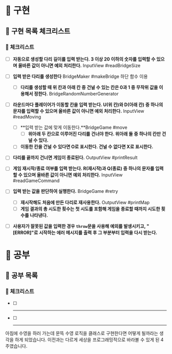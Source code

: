 # 🚀 구현

## 🧾 구현 목록 체크리스트

### 🚨 체크리스트

- [ ] **자동으로 생성할 다리 길이를 입력 받는다. 3 이상 20 이하의 숫자를 입력할 수 있으며 올바른 값이 아니면 예외 처리한다.** InputView #readBridgeSize
- [ ] **입력 받은 다리를 생성한다** BridgeMaker #makeBridge 하단 함수 이용
  - [ ] **다리를 생성할 때 위 칸과 아래 칸 중 건널 수 있는 칸은 0과 1 중 무작위 값을 이용해서 정한다.** BridgeRandomNumberGenerator
- [ ] **라운드마다 플레이어가 이동할 칸을 입력 받는다. U(위 칸)와 D(아래 칸) 중 하나의 문자를 입력할 수 있으며 올바른 값이 아니면 예외 처리한다.** InputView #readMoving
  - [ ] **입력 받는 값에 맞게 이동한다.**BridgeGame #move
    - [ ] **위아래 두 칸으로 이루어진 다리를 건너야 한다. 위아래 둘 중 하나의 칸만 건널 수 있다.**
  - [ ] **이동한 칸을 건널 수 있다면 O로 표시한다. 건널 수 없다면 X로 표시한다.**
- [ ] **다리를 끝까지 건너면 게임이 종료된다.** OutputView #printResult
- [ ] **게임 재시작/종료 여부를 입력 받는다. R(재시작)과 Q(종료) 중 하나의 문자를 입력할 수 있으며 올바른 값이 아니면 예외 처리한다.** InputView #readGameCommand
- [ ] **입력 받는 값을 판단하여 실행한다.** BridgeGame #retry
  - [ ] **재시작해도 처음에 만든 다리로 재사용한다.** OutputView #printMap
  - [ ] **게임 결과의 총 시도한 횟수는 첫 시도를 포함해 게임을 종료할 때까지 시도한 횟수를 나타낸다.**
- [ ] **사용자가 잘못된 값을 입력한 경우 `throw`문을 사용해 예외를 발생시키고, "[ERROR]"로 시작하는 에러 메시지를 출력 후 그 부분부터 입력을 다시 받는다.**


# 🚀 공부

## 🧾 공부 목록

### 🚨 체크리스트

- [ ] ** **
- [ ] ** **

아침에 수영을 하러 가는데 문뜩 수영 로직을 클래스로 구현한다면 어떻게 될까라는 생각을 하게 되었습니다. 이전과는 다르게 세상을 프로그래밍적으로 바라볼 수 있게 된 4주였습니다.